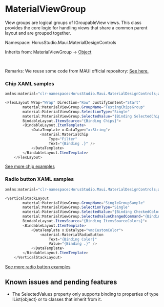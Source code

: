 # MaterialViewGroup

View groups are logical groups of IGroupableView views. 
 This class provides the core logic for handling views that share a common parent layout and are grouped together.

Namespace: HorusStudio.Maui.MaterialDesignControls

Inherits from: MaterialViewGroup → [Object](https://learn.microsoft.com/en-us/dotnet/api/system.object)

<br>

Remarks: We reuse some code from MAUI official repository: [See here.](https://github.com/dotnet/maui/blob/10.0.0-preview.5.25306.5/src/Controls/src/Core/RadioButton/RadioButtonGroup.cs)

### Chip XAML samples

```csharp
xmlns:material="clr-namespace:HorusStudio.Maui.MaterialDesignControls;assembly=HorusStudio.Maui.MaterialDesignControls"

<FlexLayout Wrap="Wrap" Direction="Row" JustifyContent="Start"
		material:MaterialViewGroup.GroupName="TestingChipsGroup"
		material:MaterialViewGroup.SelectionType="Single"
		material:MaterialViewGroup.SelectedValue="{Binding SelectedChipItem}"
		BindableLayout.ItemsSource="{Binding Chips}">
		<BindableLayout.ItemTemplate>
			<DataTemplate x:DataType="x:String">
				<material:MaterialChip
					Type="Filter"
					Text="{Binding .}" />
			</DataTemplate>
		</BindableLayout.ItemTemplate>
	</FlexLayout>
```

[See more chip examples](../../samples/HorusStudio.Maui.MaterialDesignControls.Sample/Pages/ChipsPage.xaml)

### Radio button XAML samples

```csharp
xmlns:material="clr-namespace:HorusStudio.Maui.MaterialDesignControls;assembly=HorusStudio.Maui.MaterialDesignControls"

<VerticalStackLayout 
		material:MaterialViewGroup.GroupName="SingleGroupSample" 
		material:MaterialViewGroup.SelectionType="Single"
		material:MaterialViewGroup.SelectedValue="{Binding CheckedColor}"
		material:MaterialViewGroup.SelectedValueChangedCommand="{Binding CheckChangedCommand}"
		BindableLayout.ItemsSource="{Binding ItemsSourceColors}">
		<BindableLayout.ItemTemplate>
			<DataTemplate x:DataType="vm:CustomColor">
				<material:MaterialRadioButton 
					Text="{Binding Color}"
					Value="{Binding .}" />
			</DataTemplate>
		</BindableLayout.ItemTemplate>
	</VerticalStackLayout>
```

[See more radio button examples](../../samples/HorusStudio.Maui.MaterialDesignControls.Sample/Pages/RadioButtonPage.xaml)

## Known issues and pending features

* The SelectedValues property only supports binding to properties of type IList{object} or to classes that inherit from it.
